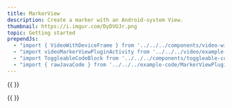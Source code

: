 ```yaml
---
title: MarkerView
description: Create a marker with an Android-system View.
thumbnail: https://i.imgur.com/DyDVUJr.png
topic: Getting started
prependJs:
  - "import { VideoWithDeviceFrame } from '../../../components/video-with-device-frame'"
  - "import videoMarkerViewPluginActivity from '../../../video/example-marker-view-plugin-activity.mp4'"
  - "import ToggleableCodeBlock from '../../../components/toggleable-code-block'"
  - "import { rawJavaCode } from '../../../example-code/MarkerViewPluginActivity.js'"
---
```


{{
  <VideoWithDeviceFrame 
    videoFile={videoMarkerViewPluginActivity}
    rotation="vertical"
    device="pixel-2"
  />
}}

<!-- Any notes about this example would go here.  -->

{{
  <ToggleableCodeBlock 
    java={rawJavaCode}
  />
}}